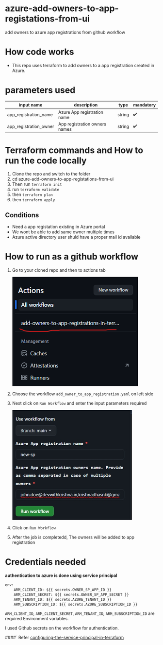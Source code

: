 # azure-add-owners-to-app-registations-from-ui
add owners to azure app registrations from github workflow

# How code works

* This repo uses terraform to add owners to a app registration created in Azure.

# parameters used

| input name | description | type | mandatory |
|------------|------------|-----|-------------|
| app_registration_name | Azure App registration name | string | :heavy_check_mark: |
| app_registration_owner | App registration owners names | string | :heavy_check_mark: |

# Terraform commands and How to run the code locally

1. Clone the repo and switch to the folder
2. cd azure-add-owners-to-app-registations-from-ui
3. Then run `terraform init`
4. run `terraform validate`
5. then `terraform plan`
6. then `terraform apply`

## Conditions 

* Need a app registation existing in Azure portal
* We wont be able to add same owner multiple times
* Azure active directory user shuld have a proper mail id available
  
# How to run as a github workflow

1. Go to your cloned repo and then to actions tab

    ![alt text](workflow.png)
2. Choose the workflow `add_owner_to_app_registration.yaml` on left side
   
3. Next click on `Run Workflow` and enter the input parameters required
   
    ![alt text](github_workflow_inputs.jpeg)

4. Click on `Run Workflow`

5. After the job is completedd, The owners will be added to app registration

# Credentials needed

**authentication to azure is done using service principal**

```
env:
    ARM_CLIENT_ID: ${{ secrets.OWNER_SP_APP_ID }}
    ARM_CLIENT_SECRET: ${{ secrets.OWNER_SP_APP_SECRET }}
    ARM_TENANT_ID: ${{ secrets.AZURE_TENANT_ID }}
    ARM_SUBSCRIPTION_ID: ${{ secrets.AZURE_SUBSCRIPTION_ID }}
```

`ARM_CLIENT_ID`, `ARM_CLIENT_SECRET`, `ARM_TENANT_ID`, `ARM_SUBSCRIPTION_ID` are required Environment variables.

I used Github secrets on the workflow for authentication.

####` Refer [configuring-the-service-principal-in-terraform](https://registry.terraform.io/providers/hashicorp/azurerm/latest/docs/guides/service_principal_client_secret#configuring-the-service-principal-in-terraform)